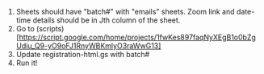 1. Sheets should have "batch#" with "emails" sheets. Zoom link and date-time details should be in Jth column of the sheet.
2. Go to (scripts)[https://script.google.com/home/projects/1fwKes897faqNyXEgB1o0bZgUdiu_Q9-yO9oFJ1RnyWBKmlyO3raWwG13]
4. Update registration-html.gs with batch#
5. Run it!

